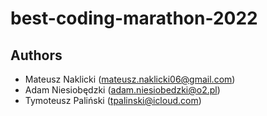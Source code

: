 # best-coding-marathon-2022

## Authors
* Mateusz Naklicki (mateusz.naklicki06@gmail.com)
* Adam Niesiobędzki (adam.niesiobedzki@o2.pl)
* Tymoteusz Paliński (tpalinski@icloud.com)
